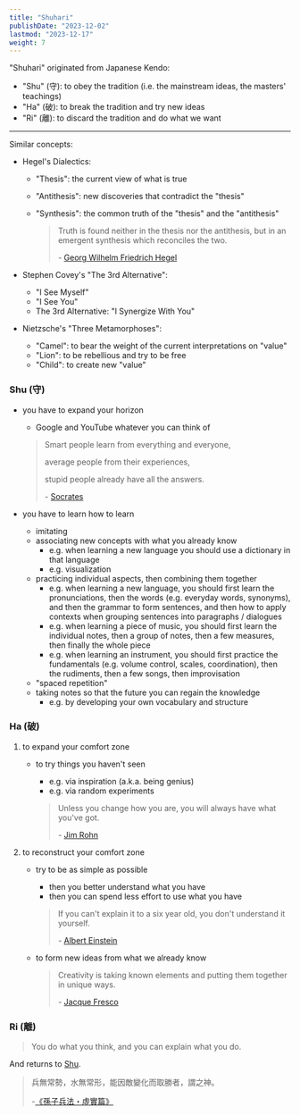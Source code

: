 ```yaml
---
title: "Shuhari"
publishDate: "2023-12-02"
lastmod: "2023-12-17"
weight: 7
---
```


"Shuhari" originated from Japanese Kendo:

- "Shu" (守): to obey the tradition (i.e. the mainstream ideas, the masters' teachings)
- "Ha" (破): to break the tradition and try new ideas
- "Ri" (離): to discard the tradition and do what we want

---

Similar concepts:

- Hegel's Dialectics:

  - "Thesis": the current view of what is true
  - "Antithesis": new discoveries that contradict the "thesis"
  - "Synthesis": the common truth of the "thesis" and the "antithesis"

    > Truth is found neither in the thesis nor the antithesis, but in an emergent
    > synthesis which reconciles the two.
    >
    > \- [Georg Wilhelm Friedrich Hegel](https://www.goodreads.com/quotes/130931-truth-is-found-neither-in-the-thesis-nor-the-antithesis)

- Stephen Covey's "The 3rd Alternative":

  - "I See Myself"
  - "I See You"
  - The 3rd Alternative: "I Synergize With You"

- Nietzsche's "Three Metamorphoses":

  - "Camel": to bear the weight of the current interpretations on "value"
  - "Lion": to be rebellious and try to be free
  - "Child": to create new "value"

### Shu (守)

- you have to expand your horizon

  - Google and YouTube whatever you can think of

  > Smart people learn from everything and everyone,
  >
  > average people from their experiences,
  >
  > stupid people already have all the answers.
  >
  > \- [Socrates](https://www.goodreads.com/quotes/10408021-smart-people-learn-from-everything-and-everyone-average-people-from)

- you have to learn how to learn

  - imitating
  - associating new concepts with what you already know
    - e.g. when learning a new language you should use a dictionary in that language
    - e.g. visualization
  - practicing individual aspects, then combining them together
    - e.g. when learning a new language, you should first learn the
      pronunciations, then the words (e.g. everyday words, synonyms), and
      then the grammar to form sentences, and then how to apply contexts
      when grouping sentences into paragraphs / dialogues
    - e.g. when learning a piece of music, you should first learn the
      individual notes, then a group of notes, then a few measures, then
      finally the whole piece
    - e.g. when learning an instrument, you should first practice the
      fundamentals (e.g. volume control, scales, coordination), then the
      rudiments, then a few songs, then improvisation
  - "spaced repetition"
  - taking notes so that the future you can regain the knowledge
    - e.g. by developing your own vocabulary and structure

### Ha (破)

1. to expand your comfort zone

   - to try things you haven't seen

     - e.g. via inspiration (a.k.a. being genius)
     - e.g. via random experiments

     > Unless you change how you are, you will always have what you've got.
     >
     > \- [Jim Rohn](https://www.goodreads.com/quotes/364884-unless-you-change-how-you-are-you-will-always-have)

2. to reconstruct your comfort zone

   - try to be as simple as possible

     - then you better understand what you have
     - then you can spend less effort to use what you have

     > If you can't explain it to a six year old, you don't understand it yourself.
     >
     > \- [Albert Einstein](https://www.goodreads.com/quotes/19421-if-you-can-t-explain-it-to-a-six-year-old)

   - to form new ideas from what we already know

     > Creativity is taking known elements and putting them together in unique
     > ways.
     >
     > \- [Jacque Fresco](https://quotefancy.com/quote/1196029/Jacque-Fresco-Creativity-is-taking-known-elements-and-putting-them-together-in-unique)

### Ri (離)

> You do what you think, and you can explain what you do.

And returns to [Shu](#shu-守).

> 兵無常勢，水無常形，能因敵變化而取勝者，謂之神。
>
> \-[《孫子兵法・虛實篇》](https://web.nutn.edu.tw/gac370/teaching/chapter/sun_Z.htm#6)
